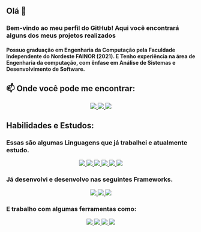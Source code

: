 <h2> Olá 👋</h2> 

</p>
<h3>Bem-vindo ao meu perfil do GitHub! Aqui você encontrará alguns dos meus projetos realizados</h3>
<h4>Possuo graduação em Engenharia da Computação pela Faculdade Independente do Nordeste FAINOR (2021). E Tenho experiência na área de Engenharia da computação, com ênfase em Análise de Sistemas e Desenvolvimento de Software.</h4>



 ##  📫 Onde você pode me encontrar:
<p align="center">
  <a href="mailto:joanfilipe0@gmail.com?Subject=Título%20da%20mensagem"> 
    <img src="https://img.shields.io/badge/Gmail-D14836?style=for-the-badge&logo=gmail&logoColor=white">
  </a>
  <a href="https://www.instagram.com/joanfilipe/" rel="nofollow">
    <img src="https://img.shields.io/badge/Instagram-E4405F?style=for-the-badge&logo=instagram&logoColor=white">
  </a>
  <a href="https://www.linkedin.com/in/joan-filipe-365697205/" rel="nofollow">
    <img src="https://img.shields.io/badge/LinkedIn-0077B5?style=for-the-badge&logo=linkedin&logoColor=white">
  </a>

##  Habilidades e Estudos:
<h3> Essas são algumas Linguagens que já trabalhei e atualmente estudo. </h3> 
<p align="center">
   <a href="#" rel="nofollow" >
    <img src="https://img.shields.io/badge/C%23-239120?style=for-the-badge&logo=c-sharp&logoColor=white">
  </a>
    <a href="#" rel="nofollow">
    <img src="https://img.shields.io/badge/C%2B%2B-00599C?style=for-the-badge&logo=c%2B%2B&logoColor=white">
  </a>
  <a href="#" rel="nofollow">
    <img src="https://img.shields.io/badge/HTML5-E34F26?style=for-the-badge&logo=html5&logoColor=white">
  </a>
  <a href="#" rel="nofollow">
    <img src="https://img.shields.io/badge/Java-ED8B00?style=for-the-badge&logo=java&logoColor=white">
  </a>
   <a href="#" rel="nofollow">
    <img src="https://img.shields.io/badge/PHP-777BB4?style=for-the-badge&logo=php&logoColor=white">
  </a>
   <a href="#" rel="nofollow">
    <img src="https://img.shields.io/badge/Kotlin-0095D5?&style=for-the-badge&logo=kotlin&logoColor=white">
  </a>


</p>

<h3> Já desenvolvi e desenvolvo nas seguintes Frameworks. </h3>
<p align="center">
   <a href="#" rel="nofollow">
    <img src="https://img.shields.io/badge/Microsoft_Excel-217346?style=for-the-badge&logo=microsoft-excel&logoColor=white">
  </a>
  <a href="#" rel="nofollow">
    <img src="https://img.shields.io/badge/Vue.js-35495E?style=for-the-badge&logo=vue.js&logoColor=4FC08D">
  </a>
  <a href="#" rel="nofollow">
    <img src="https://img.shields.io/badge/React-20232A?style=for-the-badge&logo=react&logoColor=61DAFB">
  </a>
</p>


<h3> E trabalho com algumas ferramentas como:</h3>
<p align="center">
  <a href="#" rel="nofollow">
    <img src="https://img.shields.io/badge/MySQL-00000F?style=for-the-badge&logo=mysql&logoColor=white">
  </a>
   <a href="#" rel="nofollow">
    <img src="https://img.shields.io/badge/Jira-0052CC?style=for-the-badge&logo=Jira&logoColor=white">
  </a>
  <a href="#" rel="nofollow">
    <img src="https://img.shields.io/badge/Visual_Studio-5C2D91?style=for-the-badge&logo=visual%20studio&logoColor=white">
  </a>
    <a href="#" rel="nofollow">
    <img src="https://img.shields.io/badge/Android_Studio-3DDC84?style=for-the-badge&logo=android-studio&logoColor=white">
  </a>

  
</p>


